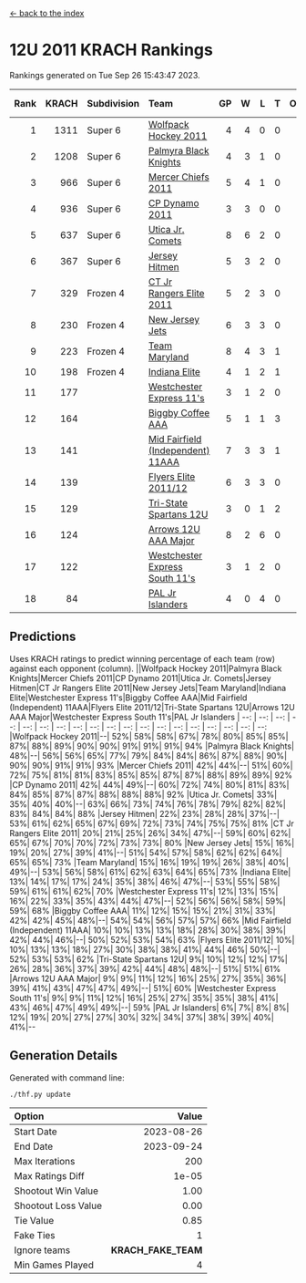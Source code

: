 [<- back to the index](readme.md)
# 12U 2011 KRACH Rankings
Rankings generated on Tue Sep 26 15:43:47 2023.

Rank|KRACH|Subdivision|Team|GP|W|L|T|OTW|OTL|SoS|Exp Wins|Win Diff
---:|---:|:---|:---|---:|---:|---:|---:|---:|---:|---:|---:|---:
1|1311|Super 6|[Wolfpack Hockey 2011](https://gamesheetstats.com/seasons/3664/teams/140937/schedule)|4|4|0|0|0|0|234|4.8|-0.0
2|1208|Super 6|[Palmyra Black Knights](https://gamesheetstats.com/seasons/3664/teams/140949/schedule)|4|3|1|0|0|0|687|3.8|-0.0
3|966|Super 6|[Mercer Chiefs 2011](https://gamesheetstats.com/seasons/3664/teams/140936/schedule)|5|4|1|0|0|0|523|4.8|-0.0
4|936|Super 6|[CP Dynamo 2011](https://gamesheetstats.com/seasons/3664/teams/140944/schedule)|3|3|0|0|0|0|211|3.9|0.0
5|637|Super 6|[Utica Jr. Comets](https://gamesheetstats.com/seasons/3664/teams/140945/schedule)|8|6|2|0|0|0|391|6.8|-0.0
6|367|Super 6|[Jersey Hitmen](https://gamesheetstats.com/seasons/3664/teams/140938/schedule)|5|3|2|0|0|0|349|3.9|0.0
7|329|Frozen 4|[CT Jr Rangers Elite 2011](https://gamesheetstats.com/seasons/3664/teams/140931/schedule)|5|2|3|0|0|0|711|2.8|-0.0
8|230|Frozen 4|[New Jersey Jets](https://gamesheetstats.com/seasons/3664/teams/140939/schedule)|6|3|3|0|1|0|302|3.8|-0.0
9|223|Frozen 4|[Team Maryland](https://gamesheetstats.com/seasons/3664/teams/140954/schedule)|8|4|3|1|0|0|197|5.7|-0.0
10|198|Frozen 4|[Indiana Elite](https://gamesheetstats.com/seasons/3664/teams/144353/schedule)|4|1|2|1|0|0|396|2.7|0.0
11|177||[Westchester Express 11's](https://gamesheetstats.com/seasons/3664/teams/140948/schedule)|3|1|2|0|0|0|322|1.9|0.0
12|164||[Biggby Coffee AAA](https://gamesheetstats.com/seasons/3664/teams/144351/schedule)|5|1|1|3|0|0|169|4.4|0.0
13|141||[Mid Fairfield (Independent) 11AAA](https://gamesheetstats.com/seasons/3664/teams/140933/schedule)|7|3|3|1|0|1|148|4.7|0.0
14|139||[Flyers Elite 2011/12](https://gamesheetstats.com/seasons/3664/teams/140942/schedule)|6|3|3|0|0|1|153|3.9|0.0
15|129||[Tri-State Spartans 12U](https://gamesheetstats.com/seasons/3664/teams/144352/schedule)|3|0|1|2|0|0|180|2.6|0.0
16|124||[Arrows 12U AAA Major](https://gamesheetstats.com/seasons/3664/teams/140946/schedule)|8|2|6|0|1|0|454|2.8|-0.0
17|122||[Westchester Express South 11's](https://gamesheetstats.com/seasons/3664/teams/140947/schedule)|3|1|2|0|0|0|262|1.9|0.0
18|84||[PAL Jr Islanders](https://gamesheetstats.com/seasons/3664/teams/140943/schedule)|4|0|4|0|0|0|687|0.8|-0.0

## Predictions
Uses KRACH ratings to predict winning percentage of each team (row) against each opponent (column).
||Wolfpack Hockey 2011|Palmyra Black Knights|Mercer Chiefs 2011|CP Dynamo 2011|Utica Jr. Comets|Jersey Hitmen|CT Jr Rangers Elite 2011|New Jersey Jets|Team Maryland|Indiana Elite|Westchester Express 11's|Biggby Coffee AAA|Mid Fairfield (Independent) 11AAA|Flyers Elite 2011/12|Tri-State Spartans 12U|Arrows 12U AAA Major|Westchester Express South 11's|PAL Jr Islanders
| --: | --: | --: | --: | --: | --: | --: | --: | --: | --: | --: | --: | --: | --: | --: | --: | --: | --: | --: 
|Wolfpack Hockey 2011|--| 52%| 58%| 58%| 67%| 78%| 80%| 85%| 85%| 87%| 88%| 89%| 90%| 90%| 91%| 91%| 91%| 94%
|Palmyra Black Knights| 48%|--| 56%| 56%| 65%| 77%| 79%| 84%| 84%| 86%| 87%| 88%| 90%| 90%| 90%| 91%| 91%| 93%
|Mercer Chiefs 2011| 42%| 44%|--| 51%| 60%| 72%| 75%| 81%| 81%| 83%| 85%| 85%| 87%| 87%| 88%| 89%| 89%| 92%
|CP Dynamo 2011| 42%| 44%| 49%|--| 60%| 72%| 74%| 80%| 81%| 83%| 84%| 85%| 87%| 87%| 88%| 88%| 88%| 92%
|Utica Jr. Comets| 33%| 35%| 40%| 40%|--| 63%| 66%| 73%| 74%| 76%| 78%| 79%| 82%| 82%| 83%| 84%| 84%| 88%
|Jersey Hitmen| 22%| 23%| 28%| 28%| 37%|--| 53%| 61%| 62%| 65%| 67%| 69%| 72%| 73%| 74%| 75%| 75%| 81%
|CT Jr Rangers Elite 2011| 20%| 21%| 25%| 26%| 34%| 47%|--| 59%| 60%| 62%| 65%| 67%| 70%| 70%| 72%| 73%| 73%| 80%
|New Jersey Jets| 15%| 16%| 19%| 20%| 27%| 39%| 41%|--| 51%| 54%| 57%| 58%| 62%| 62%| 64%| 65%| 65%| 73%
|Team Maryland| 15%| 16%| 19%| 19%| 26%| 38%| 40%| 49%|--| 53%| 56%| 58%| 61%| 62%| 63%| 64%| 65%| 73%
|Indiana Elite| 13%| 14%| 17%| 17%| 24%| 35%| 38%| 46%| 47%|--| 53%| 55%| 58%| 59%| 61%| 61%| 62%| 70%
|Westchester Express 11's| 12%| 13%| 15%| 16%| 22%| 33%| 35%| 43%| 44%| 47%|--| 52%| 56%| 56%| 58%| 59%| 59%| 68%
|Biggby Coffee AAA| 11%| 12%| 15%| 15%| 21%| 31%| 33%| 42%| 42%| 45%| 48%|--| 54%| 54%| 56%| 57%| 57%| 66%
|Mid Fairfield (Independent) 11AAA| 10%| 10%| 13%| 13%| 18%| 28%| 30%| 38%| 39%| 42%| 44%| 46%|--| 50%| 52%| 53%| 54%| 63%
|Flyers Elite 2011/12| 10%| 10%| 13%| 13%| 18%| 27%| 30%| 38%| 38%| 41%| 44%| 46%| 50%|--| 52%| 53%| 53%| 62%
|Tri-State Spartans 12U|  9%| 10%| 12%| 12%| 17%| 26%| 28%| 36%| 37%| 39%| 42%| 44%| 48%| 48%|--| 51%| 51%| 61%
|Arrows 12U AAA Major|  9%|  9%| 11%| 12%| 16%| 25%| 27%| 35%| 36%| 39%| 41%| 43%| 47%| 47%| 49%|--| 51%| 60%
|Westchester Express South 11's|  9%|  9%| 11%| 12%| 16%| 25%| 27%| 35%| 35%| 38%| 41%| 43%| 46%| 47%| 49%| 49%|--| 59%
|PAL Jr Islanders|  6%|  7%|  8%|  8%| 12%| 19%| 20%| 27%| 27%| 30%| 32%| 34%| 37%| 38%| 39%| 40%| 41%|--

## Generation Details

Generated with command line:
```
./thf.py update
```

| Option | Value |
| :----- | ----: |
| Start Date | 2023-08-26 |
| End Date | 2023-09-24 |
| Max Iterations | 200 |
| Max Ratings Diff | 1e-05 |
| Shootout Win Value | 1.00 |
| Shootout Loss Value | 0.00 |
| Tie Value | 0.85 |
| Fake Ties | 1 |
| Ignore teams | __KRACH_FAKE_TEAM__ |
| Min Games Played | 4 |


